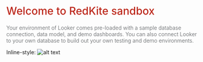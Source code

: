 <h1 style="padding-bottom:0px;color:#bc271a;font-weight:500">Welcome to RedKite sandbox</h1>
<p style="font-weight: 300">

<p style="font-weight: 300;color:#575a5d">
Your environment of Looker comes pre-loaded with a sample database connection, data model, and demo dashboards. You can also connect Looker to your own database to build out your own testing and demo environments.
</p>


Inline-style:
![alt text](https://static1.squarespace.com/static/5a27fde0d74cff1ed0580900/t/5a2818a69140b7da0f52ac1b/1512577191841/redkite.png "RedKite Logo")
